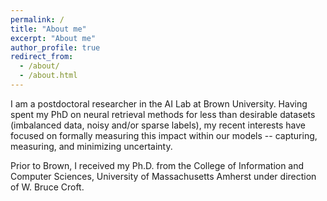 ```yaml
---
permalink: /
title: "About me"
excerpt: "About me"
author_profile: true
redirect_from: 
  - /about/
  - /about.html
---
```


I am a postdoctoral researcher in the AI Lab at Brown University. Having spent my PhD on neural retrieval methods for less than desirable datasets (imbalanced data, noisy and/or sparse labels), my recent interests have focused on formally measuring this impact within our models -- capturing, measuring, and minimizing uncertainty. 

Prior to Brown, I received my Ph.D. from the College of Information and Computer Sciences, University of Massachusetts Amherst under direction of W. Bruce Croft.

